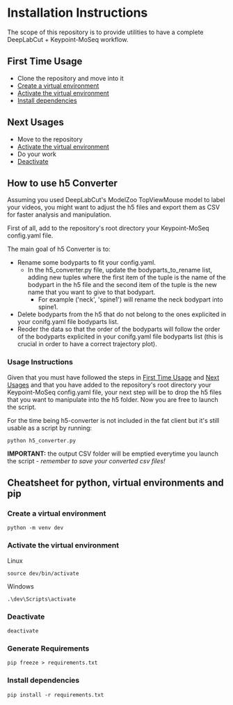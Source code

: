 # Installation Instructions

The scope of this repository is to provide utilities to have a complete DeepLabCut + Keypoint-MoSeq workflow.

## First Time Usage
- Clone the repository and move into it
- [Create a virtual environment](#create-a-virtual-environment)
- [Activate the virtual environment](#activate-the-virtual-environment)
- [Install dependencies](#install-dependencies)

## Next Usages
- Move to the repository
- [Activate the virtual environment](#activate-the-virtual-environment)
- Do your work
- [Deactivate](#deactivate)

## How to use h5 Converter

Assuming you used DeepLabCut's ModelZoo TopViewMouse model to label your videos, you might want to adjust the h5 files and export them as CSV for faster analysis and manipulation. 

First of all, add to the repository's root directory your Keypoint-MoSeq config.yaml file.

The main goal of h5 Converter is to:
- Rename some bodyparts to fit your config.yaml.
  - In the h5_converter.py file, update the bodyparts_to_rename list, adding new tuples where the first item of the tuple is the name of the bodypart in the h5 file and the second item of the tuple is the new name that you want to give to that bodypart.
    - For example ('neck', 'spine1') will rename the neck bodypart into spine1.
- Delete bodyparts from the h5 that do not belong to the ones explicited in your conifg.yaml file bodyparts list.
- Reoder the data so that the order of the bodyparts will follow the order of the bodyparts explicited in your conifg.yaml file bodyparts list (this is crucial in order to have a correct trajectory plot).

### Usage Instructions
Given that you must have followed the steps in [First Time Usage](#first-time-usage) and [Next Usages](#next-usages) and that you have added to the repository's root directory your Keypoint-MoSeq config.yaml file, your next step will be to drop the h5 files that you want to manipulate into the h5 folder.
Now you are free to launch the script.

For the time being h5-converter is not included in the fat client but it's still usable as a script by running:

```
python h5_converter.py
```

**IMPORTANT:** the output CSV folder will be emptied everytime you launch the script - *remember to save your converted csv files!*

## Cheatsheet for python, virtual environments and pip
### Create a virtual environment
```
python -m venv dev
```
### Activate the virtual environment

Linux
```
source dev/bin/activate
```
Windows
```
.\dev\Scripts\activate
```
### Deactivate

```
deactivate
```

### Generate Requirements
```
pip freeze > requirements.txt
```

### Install dependencies

```
pip install -r requirements.txt
```